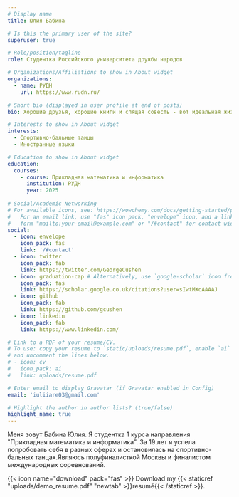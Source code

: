 ```yaml
---
# Display name
title: Юлия Бабина

# Is this the primary user of the site?
superuser: true

# Role/position/tagline
role: Студентка Российского университета дружбы народов

# Organizations/Affiliations to show in About widget
organizations:
  - name: РУДН
    url: https://www.rudn.ru/

# Short bio (displayed in user profile at end of posts)
bio: Хорошие друзья, хорошие книги и спящая совесть - вот идеальная жизнь.

# Interests to show in About widget
interests:
  - Спортивно-бальные танцы
  - Иностранные языки

# Education to show in About widget
education:
  courses:
    - course: Прикладная математика и информатика
      institution: РУДН
      year: 2025
    
# Social/Academic Networking
# For available icons, see: https://wowchemy.com/docs/getting-started/page-builder/#icons
#   For an email link, use "fas" icon pack, "envelope" icon, and a link in the
#   form "mailto:your-email@example.com" or "/#contact" for contact widget.
social:
  - icon: envelope
    icon_pack: fas
    link: '/#contact'
  - icon: twitter
    icon_pack: fab
    link: https://twitter.com/GeorgeCushen
  - icon: graduation-cap # Alternatively, use `google-scholar` icon from `ai` icon pack
    icon_pack: fas
    link: https://scholar.google.co.uk/citations?user=sIwtMXoAAAAJ
  - icon: github
    icon_pack: fab
    link: https://github.com/gcushen
  - icon: linkedin
    icon_pack: fab
    link: https://www.linkedin.com/

# Link to a PDF of your resume/CV.
# To use: copy your resume to `static/uploads/resume.pdf`, enable `ai` icons in `params.toml`,
# and uncomment the lines below.
# - icon: cv
#   icon_pack: ai
#   link: uploads/resume.pdf

# Enter email to display Gravatar (if Gravatar enabled in Config)
email: 'iuliiare03@gmail.com'

# Highlight the author in author lists? (true/false)
highlight_name: true
---
```


Меня зовут Бабина Юлия. Я студентка 1 курса направления "Прикладная математика и информатика". 
За 19 лет я успела попробовать себя в разных сферах и остановилась на спортивно-бальных танцах.Являюсь полуфиналисткой Москвы и финалистом международных соревнований.

{{< icon name="download" pack="fas" >}} Download my {{< staticref "uploads/demo_resume.pdf" "newtab" >}}resumé{{< /staticref >}}.
